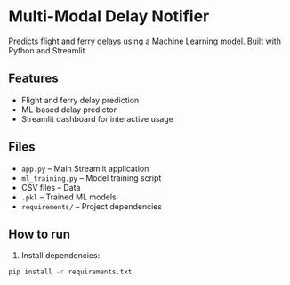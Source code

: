 # Multi-Modal Delay Notifier

Predicts flight and ferry delays using a Machine Learning model. Built with Python and Streamlit.

## Features
- Flight and ferry delay prediction
- ML-based delay predictor
- Streamlit dashboard for interactive usage

## Files
- `app.py` – Main Streamlit application
- `ml_training.py` – Model training script
- CSV files – Data
- `.pkl` – Trained ML models
- `requirements/` – Project dependencies

## How to run
1. Install dependencies:
```bash
pip install -r requirements.txt
